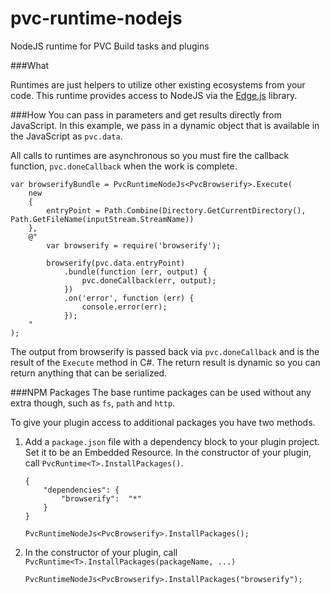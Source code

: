pvc-runtime-nodejs
==================

NodeJS runtime for PVC Build tasks and plugins

###What

Runtimes are just helpers to utilize other existing ecosystems from your code. This runtime provides access to NodeJS via the [Edge.js](https://github.com/tjanczuk/edge) library.

###How
You can pass in parameters and get results directly from JavaScript. In this example, we pass in a dynamic object that is available in the JavaScript as `pvc.data`.

All calls to runtimes are asynchronous so you must fire the callback function, `pvc.doneCallback` when the work is complete.

```
var browserifyBundle = PvcRuntimeNodeJs<PvcBrowserify>.Execute(
	new
	{
		entryPoint = Path.Combine(Directory.GetCurrentDirectory(), Path.GetFileName(inputStream.StreamName))
	},
	@"
		var browserify = require('browserify');

		browserify(pvc.data.entryPoint)
			.bundle(function (err, output) {
				pvc.doneCallback(err, output);
			})
			.on('error', function (err) {
				console.error(err);
			});
	"
);
```

The output from browserify is passed back via `pvc.doneCallback` and is the result of the `Execute` method in C#. The return result is dynamic so you can return anything that can be serialized.

###NPM Packages
The base runtime packages can be used without any extra though, such as `fs`, `path` and `http`.

To give your plugin access to additional packages you have two methods.

1. Add a `package.json` file with a dependency block to your plugin project. Set it to be an Embedded Resource. In the constructor of your plugin, call `PvcRuntime<T>.InstallPackages()`.

	```
	{
	    "dependencies": {
	        "browserify":  "*"
	    }
	}
	```

	```
	PvcRuntimeNodeJs<PvcBrowserify>.InstallPackages();
	```
	
2. In the constructor of your plugin, call `PvcRuntime<T>.InstallPackages(packageName, ...)`

	```
	PvcRuntimeNodeJs<PvcBrowserify>.InstallPackages("browserify");
	```
